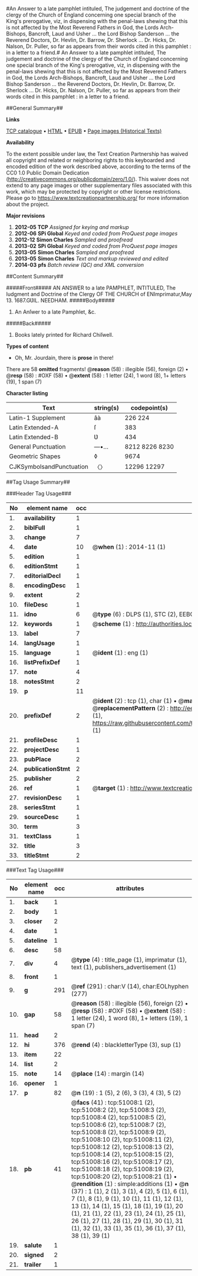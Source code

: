#An Answer to a late pamphlet intituled, The judgement and doctrine of the clergy of the Church of England concerning one special branch of the King's prerogative, viz, in dispensing with the penal-laws shewing that this is not affected by the Most Reverend Fathers in God, the Lords Arch-Bishops, Bancroft, Laud and Usher ... the Lord Bishop Sanderson ... the Reverend Doctors, Dr. Hevlin, Dr. Barrow, Dr. Sherlock ... Dr. Hicks, Dr. Nalson, Dr. Puller, so far as appears from their words cited in this pamphlet : in a letter to a friend.#
An Answer to a late pamphlet intituled, The judgement and doctrine of the clergy of the Church of England concerning one special branch of the King's prerogative, viz, in dispensing with the penal-laws shewing that this is not affected by the Most Reverend Fathers in God, the Lords Arch-Bishops, Bancroft, Laud and Usher ... the Lord Bishop Sanderson ... the Reverend Doctors, Dr. Hevlin, Dr. Barrow, Dr. Sherlock ... Dr. Hicks, Dr. Nalson, Dr. Puller, so far as appears from their words cited in this pamphlet : in a letter to a friend.

##General Summary##

**Links**

[TCP catalogue](http://www.ota.ox.ac.uk/tcp/)  • 
[HTML](http://tei.it.ox.ac.uk/tcp/Texts-HTML/free/A25/A25519.html)  • 
[EPUB](http://tei.it.ox.ac.uk/tcp/Texts-EPUB/free/A25/A25519.epub) • 
[Page images (Historical Texts)](https://historicaltexts.jisc.ac.uk/eebo-11925498e)

**Availability**

To the extent possible under law, the Text Creation Partnership has waived all copyright and related or neighboring rights to this keyboarded and encoded edition of the work described above, according to the terms of the CC0 1.0 Public Domain Dedication (http://creativecommons.org/publicdomain/zero/1.0/). This waiver does not extend to any page images or other supplementary files associated with this work, which may be protected by copyright or other license restrictions. Please go to https://www.textcreationpartnership.org/ for more information about the project.

**Major revisions**

1. __2012-05__ __TCP__ *Assigned for keying and markup*
1. __2012-06__ __SPi Global__ *Keyed and coded from ProQuest page images*
1. __2012-12__ __Simon Charles__ *Sampled and proofread*
1. __2013-02__ __SPi Global__ *Keyed and coded from ProQuest page images*
1. __2013-05__ __Simon Charles__ *Sampled and proofread*
1. __2013-05__ __Simon Charles__ *Text and markup reviewed and edited*
1. __2014-03__ __pfs__ *Batch review (QC) and XML conversion*

##Content Summary##

#####Front#####
AN ANSWER to a late PAMPHLET, INTITULED, The Iudgment and Doctrine of the Clergy OF THE CHURCH of ENImprimatur,May 13. 1687.GƲIL. NEEDHAM.
#####Body#####

1. An Anſwer to a late Pamphlet, &c.

#####Back#####

1. Books lately printed for Richard Chiſwell.

**Types of content**

  * Oh, Mr. Jourdain, there is **prose** in there!

There are 58 **omitted** fragments! 
 @__reason__ (58) : illegible (56), foreign (2)  •  @__resp__ (58) : #OXF (58)  •  @__extent__ (58) : 1 letter (24), 1 word (8), 1+ letters (19), 1 span (7)

**Character listing**


|Text|string(s)|codepoint(s)|
|---|---|---|
|Latin-1 Supplement|âà|226 224|
|Latin Extended-A|ſ|383|
|Latin Extended-B|Ʋ|434|
|General Punctuation|—•…|8212 8226 8230|
|Geometric Shapes|◊|9674|
|CJKSymbolsandPunctuation|〈〉|12296 12297|

##Tag Usage Summary##

###Header Tag Usage###

|No|element name|occ|attributes|
|---|---|---|---|
|1.|__availability__|1||
|2.|__biblFull__|1||
|3.|__change__|7||
|4.|__date__|10| @__when__ (1) : 2014-11 (1)|
|5.|__edition__|1||
|6.|__editionStmt__|1||
|7.|__editorialDecl__|1||
|8.|__encodingDesc__|1||
|9.|__extent__|2||
|10.|__fileDesc__|1||
|11.|__idno__|6| @__type__ (6) : DLPS (1), STC (2), EEBO-CITATION (1), OCLC (1), VID (1)|
|12.|__keywords__|1| @__scheme__ (1) : http://authorities.loc.gov/ (1)|
|13.|__label__|7||
|14.|__langUsage__|1||
|15.|__language__|1| @__ident__ (1) : eng (1)|
|16.|__listPrefixDef__|1||
|17.|__note__|4||
|18.|__notesStmt__|2||
|19.|__p__|11||
|20.|__prefixDef__|2| @__ident__ (2) : tcp (1), char (1)  •  @__matchPattern__ (2) : ([0-9\-]+):([0-9IVX]+) (1), (.+) (1)  •  @__replacementPattern__ (2) : http://eebo.chadwyck.com/downloadtiff?vid=$1&page=$2 (1), https://raw.githubusercontent.com/textcreationpartnership/Texts/master/tcpchars.xml#$1 (1)|
|21.|__profileDesc__|1||
|22.|__projectDesc__|1||
|23.|__pubPlace__|2||
|24.|__publicationStmt__|2||
|25.|__publisher__|2||
|26.|__ref__|1| @__target__ (1) : http://www.textcreationpartnership.org/docs/. (1)|
|27.|__revisionDesc__|1||
|28.|__seriesStmt__|1||
|29.|__sourceDesc__|1||
|30.|__term__|3||
|31.|__textClass__|1||
|32.|__title__|3||
|33.|__titleStmt__|2||


###Text Tag Usage###

|No|element name|occ|attributes|
|---|---|---|---|
|1.|__back__|1||
|2.|__body__|1||
|3.|__closer__|2||
|4.|__date__|1||
|5.|__dateline__|1||
|6.|__desc__|58||
|7.|__div__|4| @__type__ (4) : title_page (1), imprimatur (1), text (1), publishers_advertisement (1)|
|8.|__front__|1||
|9.|__g__|291| @__ref__ (291) : char:V (14), char:EOLhyphen (277)|
|10.|__gap__|58| @__reason__ (58) : illegible (56), foreign (2)  •  @__resp__ (58) : #OXF (58)  •  @__extent__ (58) : 1 letter (24), 1 word (8), 1+ letters (19), 1 span (7)|
|11.|__head__|2||
|12.|__hi__|376| @__rend__ (4) : blackletterType (3), sup (1)|
|13.|__item__|22||
|14.|__list__|2||
|15.|__note__|14| @__place__ (14) : margin (14)|
|16.|__opener__|1||
|17.|__p__|82| @__n__ (19) : 1 (5), 2 (6), 3 (3), 4 (3), 5 (2)|
|18.|__pb__|41| @__facs__ (41) : tcp:51008:1 (2), tcp:51008:2 (2), tcp:51008:3 (2), tcp:51008:4 (2), tcp:51008:5 (2), tcp:51008:6 (2), tcp:51008:7 (2), tcp:51008:8 (2), tcp:51008:9 (2), tcp:51008:10 (2), tcp:51008:11 (2), tcp:51008:12 (2), tcp:51008:13 (2), tcp:51008:14 (2), tcp:51008:15 (2), tcp:51008:16 (2), tcp:51008:17 (2), tcp:51008:18 (2), tcp:51008:19 (2), tcp:51008:20 (2), tcp:51008:21 (1)  •  @__rendition__ (1) : simple:additions (1)  •  @__n__ (37) : 1 (1), 2 (1), 3 (1), 4 (2), 5 (1), 6 (1), 7 (1), 8 (1), 9 (1), 10 (1), 11 (1), 12 (1), 13 (1), 14 (1), 15 (1), 18 (1), 19 (1), 20 (1), 21 (1), 22 (1), 23 (1), 24 (1), 25 (1), 26 (1), 27 (1), 28 (1), 29 (1), 30 (1), 31 (1), 32 (1), 33 (1), 35 (1), 36 (1), 37 (1), 38 (1), 39 (1)|
|19.|__salute__|1||
|20.|__signed__|2||
|21.|__trailer__|1||
